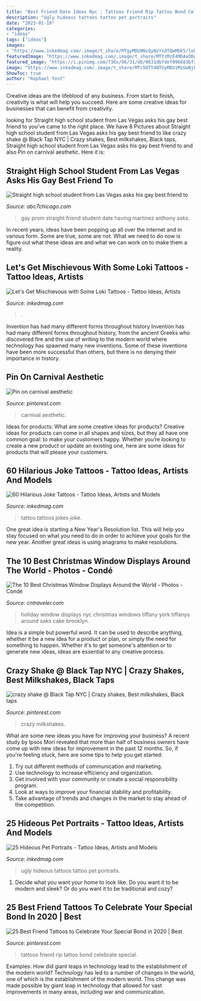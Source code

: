 ```yaml
---
title: "Best Friend Date Ideas Nyc : Tattoos Friend Rip Tattoo Bond Celebrate Special"
description: "Ugly hideous tattoos tattoo pet portraits"
date: "2023-01-19"
categories:
- "ideas"
tags: ["ideas"]
images:
- "https://www.inkedmag.com/.image/t_share/MTgyMDU0NzQyNzYxOTQwMDk5/loki.png"
featuredImage: "https://www.inkedmag.com/.image/t_share/MTYzMzE4MDAxODg4NjY3MDIz/ugly-pet-tattoos-fb.jpg"
featured_image: "https://i.pinimg.com/736x/96/31/db/9631dbfdef096683bfa8a7bbffb30138.jpg"
image: "https://www.inkedmag.com/.image/t_share/MTc5OTY4NTUyMDU1MzUwNjE2/jokes.jpg"
ShowToc: true
author: "Raphael Yost"
---
```



Creative ideas are the lifeblood of any business. From start to finish, creativity is what will help you succeed. Here are some creative ideas for businesses that can benefit from creativity.

	

		
looking for Straight high school student from Las Vegas asks his gay best friend to you've came to the right place. We have 8 Pictures about Straight high school student from Las Vegas asks his gay best friend to like crazy shake @ Black Tap NYC | Crazy shakes, Best milkshakes, Black taps, Straight high school student from Las Vegas asks his gay best friend to and also Pin on carnival aesthetic. Here it is:
		
    
## Straight High School Student From Las Vegas Asks His Gay Best Friend To

<img loading=lazy src="https://cdn.abcotvs.com/dip/images/680428_042415-cc-PromThumb.jpg?w=1600" onerror="this.onerror=null;this.src='https://tse3.mm.bing.net/th?id=OIP.TMVm5RhRCwVrZvXoJHJdFgHaEK&amp;pid=15.1';" alt="Straight high school student from Las Vegas asks his gay best friend to">

_Source: abc7chicago.com_

>gay prom straight friend student date having martinez anthony asks. 

	

In recent years, ideas have been popping up all over the internet and in various form. Some are true, some are not. What we need to do now is figure out what these ideas are and what we can work on to make them a reality.

    
## Let&#039;s Get Mischievous With Some Loki Tattoos - Tattoo Ideas, Artists

<img loading=lazy src="https://www.inkedmag.com/.image/t_share/MTgyMDU0NzQyNzYxOTQwMDk5/loki.png" onerror="this.onerror=null;this.src='https://tse3.mm.bing.net/th?id=OIP.cgT38dvMTzrszZJfQbsAuAHaD4&amp;pid=15.1';" alt="Let&#039;s Get Mischievous with Some Loki Tattoos - Tattoo Ideas, Artists">

_Source: inkedmag.com_

>. 

	

Invention has had many different forms throughout history
Invention has had many different forms throughout history, from the ancient Greeks who discovered fire and the use of writing to the modern world where technology has spawned many new inventions. Some of these inventions have been more successful than others, but there is no denying their importance in history.

    
## Pin On Carnival Aesthetic

<img loading=lazy src="https://i.pinimg.com/736x/96/31/db/9631dbfdef096683bfa8a7bbffb30138.jpg" onerror="this.onerror=null;this.src='https://tse2.mm.bing.net/th?id=OIP.ZjhVCPMRu0J57GjT_F9riwHaJ3&amp;pid=15.1';" alt="Pin on carnival aesthetic">

_Source: pinterest.com_

>carnival aesthetic. 

	

Ideas for products: What are some creative ideas for products?
Creative ideas for products can come in all shapes and sizes, but they all have one common goal: to make your customers happy. Whether you’re looking to create a new product or update an existing one, here are some ideas for products that will please your customers.

    
## 60 Hilarious Joke Tattoos - Tattoo Ideas, Artists And Models

<img loading=lazy src="https://www.inkedmag.com/.image/t_share/MTc5OTY4NTUyMDU1MzUwNjE2/jokes.jpg" onerror="this.onerror=null;this.src='https://tse1.mm.bing.net/th?id=OIP.1mtrz-eguRuv0X201-uauQHaD4&amp;pid=15.1';" alt="60 Hilarious Joke Tattoos - Tattoo Ideas, Artists and Models">

_Source: inkedmag.com_

>tattoo tattoos jokes joke. 

	

One great idea is starting a New Year's Resolution list. This will help you stay focused on what you need to do in order to achieve your goals for the new year. Another great ideas is using anagrams to make resolutions.

    
## The 10 Best Christmas Window Displays Around The World - Photos - Condé

<img loading=lazy src="http://media.cntraveler.com/photos/583dd1bcfaf58f671608529a/master/pass/holiday-windows-tiffanys-cr-courtesy.jpg" onerror="this.onerror=null;this.src='https://tse1.mm.bing.net/th?id=OIP.z8ovf6Y2BQg0W2t74DqDhgHaFj&amp;pid=15.1';" alt="The 10 Best Christmas Window Displays Around the World - Photos - Condé">

_Source: cntraveler.com_

>holiday window displays nyc christmas windows tiffany york tiffanys around saks cake brooklyn. 

	

Idea is a simple but powerful word. It can be used to describe anything, whether it be a new idea for a product or plan, or simply the need for something to happen. Whether it's to get someone's attention or to generate new ideas, ideas are essential to any creative process.

    
## Crazy Shake @ Black Tap NYC | Crazy Shakes, Best Milkshakes, Black Taps

<img loading=lazy src="https://i.pinimg.com/736x/ca/5a/47/ca5a477797fba3be7e153b02b695096c.jpg" onerror="this.onerror=null;this.src='https://tse3.mm.bing.net/th?id=OIP.hWQnHMc6xKinfAafXyp2JgAAAA&amp;pid=15.1';" alt="crazy shake @ Black Tap NYC | Crazy shakes, Best milkshakes, Black taps">

_Source: pinterest.com_

>crazy milkshakes. 

	

What are some new ideas you have for improving your business?
A recent study by Ipsos Mori revealed that more than half of business owners have come up with new ideas for improvement in the past 12 months. So, if you're feeling stuck, here are some tips to help you get started: 
1. Try out different methods of communication and marketing.
2. Use technology to increase efficiency and organization.
3. Get involved with your community or create a social responsibility program.
4. Look at ways to improve your financial stability and profitability.
5. Take advantage of trends and changes in the market to stay ahead of the competition.

    
## 25 Hideous Pet Portraits - Tattoo Ideas, Artists And Models

<img loading=lazy src="https://www.inkedmag.com/.image/t_share/MTYzMzE4MDAxODg4NjY3MDIz/ugly-pet-tattoos-fb.jpg" onerror="this.onerror=null;this.src='https://tse2.mm.bing.net/th?id=OIP.3-d0el2Ef5ohJEm0-e93egHaD4&amp;pid=15.1';" alt="25 Hideous Pet Portraits - Tattoo Ideas, Artists and Models">

_Source: inkedmag.com_

>ugly hideous tattoos tattoo pet portraits. 

	

1. Decide what you want your home to look like. Do you want it to be modern and sleek? Or do you want it to be traditional and cozy?

    
## 25 Best Friend Tattoos To Celebrate Your Special Bond In 2020 | Best

<img loading=lazy src="https://i.pinimg.com/736x/db/03/96/db0396c3f9e9691be0138a16e10f8dbc.jpg" onerror="this.onerror=null;this.src='https://tse4.mm.bing.net/th?id=OIP.bqoTz9WunbFTPgSVCSxb6QAAAA&amp;pid=15.1';" alt="25 Best Friend Tattoos to Celebrate Your Special Bond in 2020 | Best">

_Source: pinterest.com_

>tattoos friend rip tattoo bond celebrate special. 

	

Examples: How did giant leaps in technology lead to the establishment of the modern world?
Technology has led to a number of changes in the world, one of which is the establishment of the modern world. This change was made possible by giant leap in technology that allowed for vast improvements in many areas, including war and communication.

